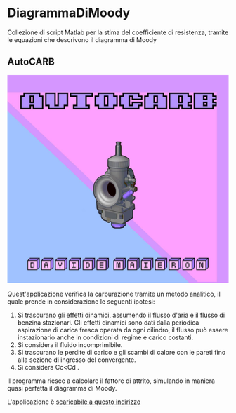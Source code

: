 # DiagrammaDiMoody
 Collezione di script Matlab per la stima del coefficiente di resistenza, tramite le equazioni che descrivono il diagramma di Moody

## AutoCARB

![splash](splash.png)

Quest'applicazione verifica la carburazione tramite un metodo analitico, il quale prende in considerazione le seguenti ipotesi:
1. Si trascurano gli effetti dinamici, assumendo il flusso d'aria e il flusso di benzina stazionari.
Gli effetti dinamici sono dati dalla periodica aspirazione di carica fresca operata da ogni
cilindro, il flusso può essere instazionario anche in condizioni di regime e carico costanti.
2. Si considera il fluido incomprimibile.
3. Si trascurano le perdite di carico e gli scambi di calore con le pareti fino alla sezione di
ingresso del convergente.
4. Si considera Cc<Cd .

Il programma riesce a calcolare il fattore di attrito, simulando in maniera quasi perfetta il diagramma di Moody.

L'applicazione è [scaricabile a questo indirizzo](https://github.com/dogengineer/DiagrammaDiMoody/releases/)